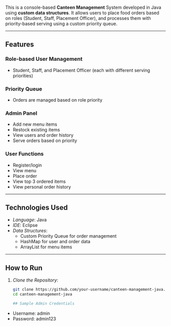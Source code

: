 This is a console-based **Canteen Management** System developed in Java using **custom data structures**. It allows users to place food orders based on roles (Student, Staff, Placement Officer), and processes them with priority-based serving using a custom priority queue.

---

## Features

### Role-based User Management
- Student, Staff, and Placement Officer (each with different serving priorities)

### Priority Queue
- Orders are managed based on role priority

### Admin Panel
- Add new menu items  
- Restock existing items  
- View users and order history  
- Serve orders based on priority  

### User Functions
- Register/login  
- View menu  
- Place order  
- View top 3 ordered items  
- View personal order history  

---

## Technologies Used

- *Language*: Java  
- *IDE*: Eclipse  
- *Data Structures*:  
  - Custom Priority Queue for order management  
  - HashMap for user and order data  
  - ArrayList for menu items  

---

## How to Run

1. *Clone the Repository*:
   ```bash
   git clone https://github.com/your-username/canteen-management-java.git
   cd canteen-management-java

   ## Sample Admin Credentials
- Username: admin  
- Password: admin123
